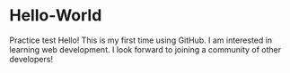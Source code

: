 # Hello-World
Practice test 
Hello! This is my first time using GitHub. I am interested in learning web development. I look forward to joining a community of other developers! 
